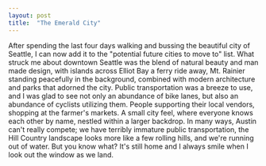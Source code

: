 ```yaml
---
layout: post
title:  "The Emerald City"
---
```


After spending the last four days walking and bussing the beautiful city of Seattle, I can now add it to the "potential future cities to move to" list. What struck me about downtown Seattle was the blend of natural beauty and man made design, with islands across Elliot Bay a ferry ride away, Mt. Rainier standing peacefully in the background, combined with modern architecture and parks that adorned the city. Public transportation was a breeze to use, and I was glad to see not only an abundance of bike lanes, but also an abundance of cyclists utilizing them. People supporting their local vendors, shopping at the farmer's markets. A small city feel, where everyone knows each other by name, nestled within a larger backdrop. In many ways, Austin can't really compete; we have terribly immature public transportation, the Hill Country landscape looks more like a few rolling hills, and we're running out of water. But you know what? It's still home and I always smile when I look out the window as we land.
